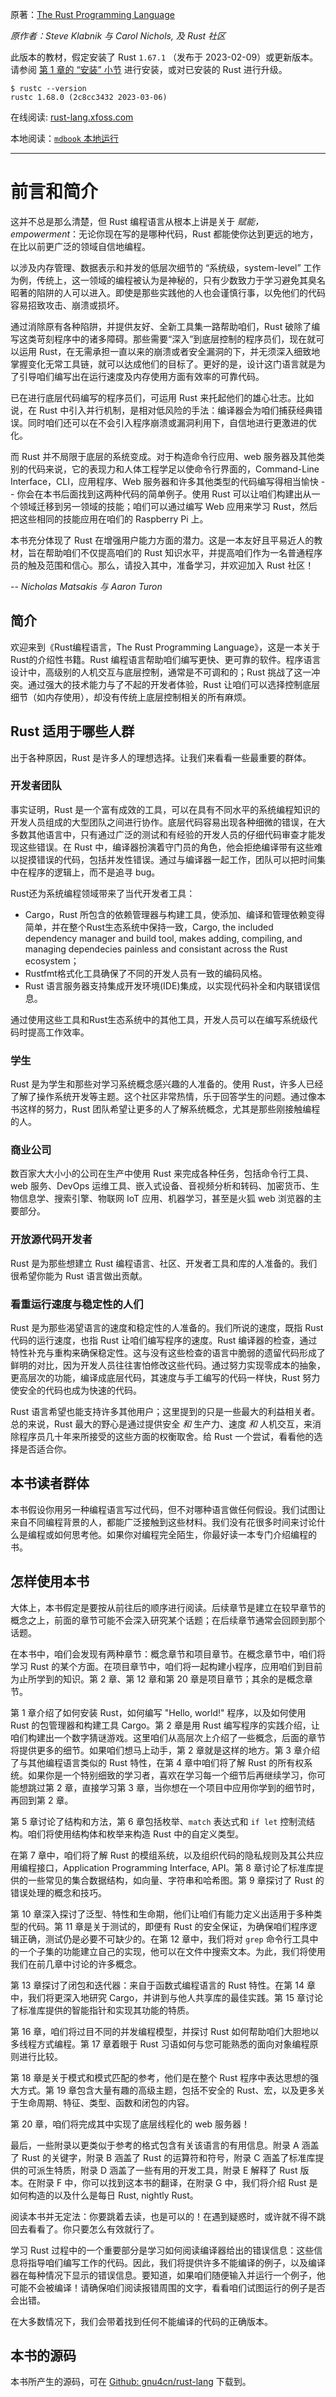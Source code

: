 原著：[The Rust Programming Language](https://doc.rust-lang.org/book/)

*原作者：Steve Klabnik 与 Carol Nichols, 及 Rust 社区*


此版本的教材，假定安装了 Rust `1.67.1` （发布于 2023-02-09）或更新版本。请参阅 [第 1 章的 “安装” 小节](Ch01_Getting_Started.md#安装) 进行安装，或对已安装的 Rust 进行升级。

```console
$ rustc --version
rustc 1.68.0 (2c8cc3432 2023-03-06)
```


在线阅读: [rust-lang.xfoss.com](https://rust-lang.xfoss.com)

本地阅读：[`mdbook` 本地运行](./local_serving.md)

---

# 前言和简介

这并不总是那么清楚，但 Rust 编程语言从根本上讲是关于 *赋能，empowerment*：无论你现在写的是哪种代码，Rust 都能使你达到更远的地方，在比以前更广泛的领域自信地编程。

以涉及内存管理、数据表示和并发的低层次细节的 “系统级，system-level” 工作为例，传统上，这一领域的编程被认为是神秘的，只有少数致力于学习避免其臭名昭著的陷阱的人可以进入。即使是那些实践他的人也会谨慎行事，以免他们的代码容易招致攻击、崩溃或损坏。

通过消除原有各种陷阱，并提供友好、全新工具集一路帮助咱们，Rust 破除了编写这类苛刻程序中的诸多障碍。那些需要“深入”到底层控制的程序员们，现在就可以运用 Rust，在无需承担一直以来的崩溃或者安全漏洞的下，并无须深入细致地掌握变化无常工具链，就可以达成他们的目标了。更好的是，设计这门语言就是为了引导咱们编写出在运行速度及内存使用方面有效率的可靠代码。

已在进行底层代码编写的程序员们，可运用 Rust 来托起他们的雄心壮志。比如说，在 Rust 中引入并行机制，是相对低风险的手法：编译器会为咱们捕获经典错误。同时咱们还可以在不会引入程序崩溃或漏洞利用下，自信地进行更激进的优化。

而 Rust 并不局限于底层的系统变成。对于构造命令行应用、web 服务器及其他类别的代码来说，它的表现力和人体工程学足以使命令行界面的，Command-Line Interface，CLI，应用程序、Web 服务器和许多其他类型的代码编写得相当愉快 -- 你会在本书后面找到这两种代码的简单例子。使用 Rust 可以让咱们构建出从一个领域迁移到另一领域的技能；咱们可以通过编写 Web 应用来学习 Rust，然后把这些相同的技能应用在咱们的 Raspberry Pi 上。

本书充分体现了 Rust 在增强用户能力方面的潜力。这是一本友好且平易近人的教材，旨在帮助咱们不仅提高咱们的 Rust 知识水平，并提高咱们作为一名普通程序员的触及范围和信心。那么，请投入其中，准备学习，并欢迎加入 Rust 社区！

-- *Nicholas Matsakis 与 Aaron Turon*


## 简介

欢迎来到《Rust编程语言，The Rust Programming Language》，这是一本关于Rust的介绍性书籍。Rust 编程语言帮助咱们编写更快、更可靠的软件。程序语言设计中，高级别的人机交互与底层控制，通常是不可调和的；Rust 挑战了这一冲突。通过强大的技术能力与了不起的开发者体验，Rust 让咱们可以选择控制底层细节（如内存使用），却没有传统上底层控制相关的所有麻烦。

## Rust 适用于哪些人群

出于各种原因，Rust 是许多人的理想选择。让我们来看看一些最重要的群体。

### 开发者团队

事实证明，Rust 是一个富有成效的工具，可以在具有不同水平的系统编程知识的开发人员组成的大型团队之间进行协作。底层代码容易出现各种细微的错误，在大多数其他语言中，只有通过广泛的测试和有经验的开发人员的仔细代码审查才能发现这些错误。在 Rust 中，编译器扮演着守门员的角色，他会拒绝编译带有这些难以捉摸错误的代码，包括并发性错误。通过与编译器一起工作，团队可以把时间集中在程序的逻辑上，而不是追寻 bug。

Rust还为系统编程领域带来了当代开发者工具：

- Cargo，Rust 所包含的依赖管理器与构建工具，使添加、编译和管理依赖变得简单，并在整个Rust生态系统中保持一致，Cargo, the included dependency manager and build tool, makes adding, compiling, and managing dependecies painless and consistant across the Rust ecosystem；
- Rustfmt格式化工具确保了不同的开发人员有一致的编码风格。
- Rust 语言服务器支持集成开发环境(IDE)集成，以实现代码补全和内联错误信息。

通过使用这些工具和Rust生态系统中的其他工具，开发人员可以在编写系统级代码时提高工作效率。


### 学生

Rust 是为学生和那些对学习系统概念感兴趣的人准备的。使用 Rust，许多人已经了解了操作系统开发等主题。这个社区非常热情，乐于回答学生的问题。通过像本书这样的努力，Rust 团队希望让更多的人了解系统概念，尤其是那些刚接触编程的人。


### 商业公司

数百家大大小小的公司在生产中使用 Rust 来完成各种任务，包括命令行工具、web 服务、DevOps 运维工具、嵌入式设备、音视频分析和转码、加密货币、生物信息学、搜索引擎、物联网 IoT 应用、机器学习，甚至是火狐 web 浏览器的主要部分。


### 开放源代码开发者


Rust 是为那些想建立 Rust 编程语言、社区、开发者工具和库的人准备的。我们很希望你能为 Rust 语言做出贡献。


### 看重运行速度与稳定性的人们

Rust 是为那些渴望语言的速度和稳定性的人准备的。我们所说的速度，既指 Rust 代码的运行速度，也指 Rust 让咱们编写程序的速度。Rust 编译器的检查，通过特性补充与重构来确保稳定性。这与没有这些检查的语言中脆弱的遗留代码形成了鲜明的对比，因为开发人员往往害怕修改这些代码。通过努力实现零成本的抽象，更高层次的功能，编译成底层代码，其速度与手工编写的代码一样快，Rust 努力使安全的代码也成为快速的代码。

Rust 语言希望也能支持许多其他用户；这里提到的只是一些最大的利益相关者。总的来说，Rust 最大的野心是通过提供安全 *和* 生产力、速度 *和* 人机交互，来消除程序员几十年来所接受的这些方面的权衡取舍。给 Rust 一个尝试，看看他的选择是否适合你。

## 本书读者群体

本书假设你用另一种编程语言写过代码，但不对哪种语言做任何假设。我们试图让来自不同编程背景的人，都能广泛接触到这些材料。我们没有花很多时间来讨论什么是编程或如何思考他。如果你对编程完全陌生，你最好读一本专门介绍编程的书。


## 怎样使用本书

大体上，本书假定是要按从前往后的顺序进行阅读。后续章节是建立在较早章节的概念之上，前面的章节可能不会深入研究某个话题；在后续章节通常会回顾到那个话题。

在本书中，咱们会发现有两种章节：概念章节和项目章节。在概念章节中，咱们将学习 Rust 的某个方面。在项目章节中，咱们将一起构建小程序，应用咱们到目前为止所学到的知识。第 2 章、第 12 章和第 20 章是项目章节；其余的是概念章节。

第 1 章介绍了如何安装 Rust，如何编写 "Hello, world!" 程序，以及如何使用 Rust 的包管理器和构建工具 Cargo。第 2 章是用 Rust 编写程序的实践介绍，让咱们构建出一个数字猜谜游戏。这里咱们从高层次上介绍了一些概念，后面的章节将提供更多的细节。如果咱们想马上动手，第 2 章就是这样的地方。第 3 章介绍了与其他编程语言类似的 Rust 特性，在第 4 章中咱们将了解 Rust 的所有权系统。如果你是一个特别细致的学习者，喜欢在学习每一个细节后再继续学习，你可能想跳过第 2 章，直接学习第 3 章，当你想在一个项目中应用你学到的细节时，再回到第 2 章。

第 5 章讨论了结构和方法，第 6 章包括枚举、`match` 表达式和 `if let` 控制流结构。咱们将使用结构体和枚举来构造 Rust 中的自定义类型。

在第 7 章中，咱们将了解 Rust 的模组系统，以及组织代码的隐私规则及其公共应用编程接口，Application Programming Interface, API。第 8 章讨论了标准库提供的一些常见的集合数据结构，如向量、字符串和哈希图。第 9 章探讨了 Rust 的错误处理的概念和技巧。

第 10 章深入探讨了泛型、特性和生命期，他们让咱们有能力定义出适用于多种类型的代码。第 11 章是关于测试的，即便有 Rust 的安全保证，为确保咱们程序逻辑正确，测试仍是必要不可缺少的。在第 12 章中，我们将对 `grep` 命令行工具中的一个子集的功能建立自己的实现，他可以在文件中搜索文本。为此，我们将使用我们在前几章中讨论的许多概念。

第 13 章探讨了闭包和迭代器：来自于函数式编程语言的 Rust 特性。在第 14 章中，我们将更深入地研究 Cargo，并讲到与他人共享库的最佳实践。第 15 章讨论了标准库提供的智能指针和实现其功能的特质。

第 16 章，咱们将过目不同的并发编程模型，并探讨 Rust 如何帮助咱们大胆地以多线程方式编程。第 17 章着眼于 Rust 习语如何与您可能熟悉的面向对象编程原则进行比较。

第 18 章是关于模式和模式匹配的参考，他们是在整个 Rust 程序中表达思想的强大方式。第 19 章包含大量有趣的高级主题，包括不安全的 Rust、宏，以及更多关于生命周期、特征、类型、函数和闭包的内容。

第 20 章，咱们将完成其中实现了底层线程化的 web 服务器！

最后，一些附录以更类似于参考的格式包含有关该语言的有用信息。附录 A 涵盖了 Rust 的关键字，附录 B 涵盖了 Rust 的运算符和符号，附录 C 涵盖了标准库提供的可派生特质，附录 D 涵盖了一些有用的开发工具，附录 E 解释了 Rust 版本。在附录 F 中，你可以找到这本书的翻译，在附录 G 中，我们将介绍 Rust 是如何构造的以及什么是每日 Rust, nightly Rust。

阅读本书并无定法：你要跳着去读，也是可以的！在遇到疑惑时，或许就不得不跳回去看看了。你只要怎么有效就行了。

学习 Rust 过程中的一个重要部分是学习如何阅读编译器给出的错误信息：这些信息将指导咱们编写工作的代码。因此，我们将提供许多不能编译的例子，以及编译器在每种情况下显示的错误信息。要知道，如果咱们随便输入并运行一个例子，他可能不会被编译！请确保咱们阅读报错周围的文字，看看咱们试图运行的例子是否会出错。

在大多数情况下，我们会带着找到任何不能编译的代码的正确版本。

## 本书的源码

本书所产生的源码，可在 [Github: gnu4cn/rust-lang](https://github.com/gnu4cn/rust-lang-zh_CN/releases/tag/v0.2.0) 下载到。
